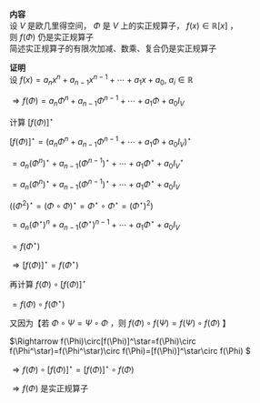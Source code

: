 **内容**  
设 $V$ 是欧几里得空间， $\Phi$ 是 $V$ 上的实正规算子， $f(x)\in\mathbb{R}[x]$ ，  
则 $f(\Phi)$ 仍是实正规算子  
简述实正规算子的有限次加减、数乘、复合仍是实正规算子  
  
**证明**  
设 $f(x)=a_nx^n+a_{n-1}x^{n-1}+\cdots+a_1x+a_0,\ a_i\in\mathbb R$  
  
 $\Rightarrow f(\Phi)=a_n\Phi^n+a_{n-1}\Phi^{n-1}+\cdots+a_1\Phi+a_0I_V$  
  
计算  $[f(\Phi)]^\star$  
  
 $[f(\Phi)]^\star=\left(a_n\Phi^n+a_{n-1}\Phi^{n-1}+\cdots+a_1\Phi+a_0I_V\right)^\star$  
  
 $=a_n(\Phi^n)^\star+a_{n-1}(\Phi^{n-1})^\star+\cdots+a_1\Phi^\star+a_0I_V^\star$  
  
 $=a_n(\Phi^n)^\star+a_{n-1}(\Phi^{n-1})^\star+\cdots+a_1\Phi^\star+a_0I_V$  
  
 $\left((\Phi^2)^\star=(\Phi\circ\Phi)^\star=\Phi^\star\circ\Phi^\star=(\Phi^\star)^2\right)$  
  
 $=a_n(\Phi^\star)^n+a_{n-1}(\Phi^\star)^{n-1}+\cdots+a_1\Phi^\star+a_0I_V$  
  
 $=f(\Phi^\star)$  
  
 $\Rightarrow [f(\Phi)]^\star=f(\Phi^\star)$  
  
再计算  $f(\Phi)\circ[f(\Phi)]^\star$  
  
 $=f(\Phi)\circ f(\Phi^\star)$  
  
又因为【若 $\Phi\circ\Psi=\Psi\circ\Phi$ ，则 $f(\Phi)\circ f(\Psi)=f(\Psi)\circ f(\Phi)$ 】  
  
 $\Rightarrow f(\Phi)\circ[f(\Phi)]^\star=f(\Phi)\circ f(\Phi^\star)=f(\Phi^\star)\circ f(\Phi)=[f(\Phi)]^\star\circ f(\Phi) $  
  
 $\Rightarrow f(\Phi)\circ[f(\Phi)]^\star=[f(\Phi)]^\star\circ f(\Phi)$  
  
 $\Rightarrow f(\Phi)$ 是实正规算子  

